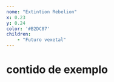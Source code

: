 ```yaml
---
nome: "Extintion Rebelion"
x: 0.23
y: 0.24
color: '#B2DC87'
children:
    - "Futuro vexetal"
---
```

# contido de exemplo